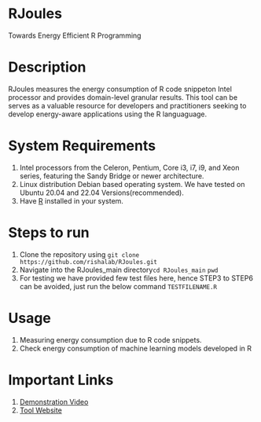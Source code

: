 # RJoules
Towards Energy Efficient R Programming
# Description
RJoules measures the energy consumption of R code snippeton Intel processor and provides domain-level granular results. This tool can be serves as a valuable resource for developers and practitioners seeking to develop energy-aware applications using the R languaguage. 

# System Requirements
1. Intel processors from the Celeron, Pentium, Core i3, i7, i9, and Xeon series, featuring the Sandy Bridge or newer architecture.</li>
2. Linux distribution Debian based operating system. We have tested on Ubuntu 20.04 and 22.04 Versions(recommended).</li>
3. Have <a href="https://cran.r-project.org">R</a> installed in your system.</li>

# Steps to run
1. Clone the repository using ```git clone https://github.com/rishalab/RJoules.git```
2. Navigate into the RJoules_main directory```cd RJoules_main``` ```pwd```
3. For testing we have provided few test files here<a href=""></a>, hence STEP3 to STEP6 can be avoided, just run the below command
 ```TESTFILENAME.R```


# Usage
1. Measuring energy consumption due to R code snippets.
2. Check energy consumption of machine learning models developed in R 


# Important Links
1. [Demonstration Video](https://www.youtube.com/watch?v=hP4pWJ4AKxE)
2. [Tool Website](https://rishalab.github.io/RJoules/)